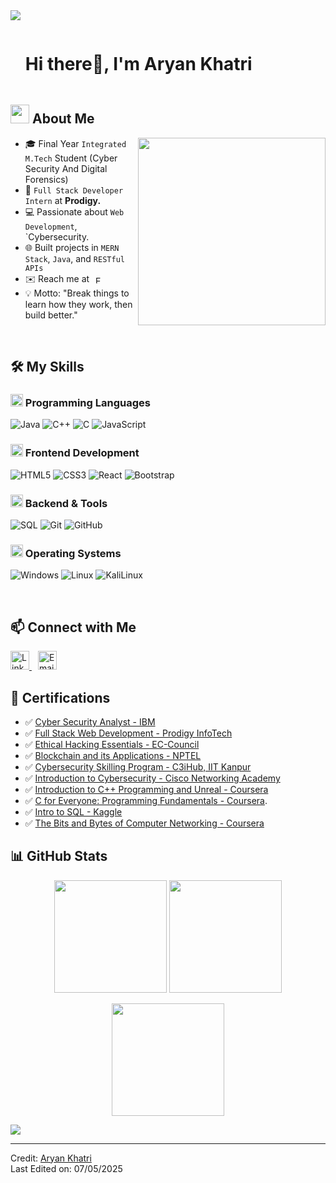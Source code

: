<!--horizontal divider(gradiant)-->
<img src="https://user-images.githubusercontent.com/73097560/115834477-dbab4500-a447-11eb-908a-139a6edaec5c.gif">

<!--h1 without bottom border-->
<div id="user-content-toc">
  <ul align="left">
    <summary><h1 style="display: inline-block">Hi there👋, I'm Aryan Khatri</h1></summary>
  </ul>
</div>

<!--About Me-->
## <picture><img src="https://github.com/7oSkaaa/7oSkaaa/blob/main/Images/about_me.gif?raw=true" width = 30px></picture> About Me

<picture> <img align="right" src="https://media.giphy.com/media/SWoSkN6DxTszqIKEqv/giphy.gif" width = 300px></picture>

- 🎓 Final Year `Integrated M.Tech` Student (Cyber Security And Digital Forensics)
- 🏢 `Full Stack Developer Intern` at **Prodigy.**
- 💻 Passionate about `Web Development`, `Cybersecurity.
- 🌐 Built projects in `MERN Stack`, `Java`, and `RESTful APIs`
- ✉️ Reach me at 
  <a href="mailto:aryankhatik721@gmail.com" target="_blank" style="display: inline-block; vertical-align: middle; margin-left: 6px;">
    <img src="https://img.shields.io/static/v1?label=Email&message=aryankhatik721@gmail.com&color=EA4335&style=flat-square&logo=gmail&logoColor=white" alt="Email Badge" height="12"/>
  </a>
- 💡 Motto: "Break things to learn how they work, then build better."

<br>

## 🛠️ My Skills

### <picture><img src="https://github.com/7oSkaaa/7oSkaaa/blob/main/Images/Programming_Languages.gif?raw=true" width=20px></picture> Programming Languages

![Java](https://img.shields.io/badge/Java-007396?style=flat-square&logo=java&logoColor=white)
![C++](https://img.shields.io/badge/C++-00599C?style=flat-square&logo=c%2B%2B&logoColor=white)
![C](https://img.shields.io/badge/C-A8B9CC?style=flat-square&logo=c&logoColor=white)
![JavaScript](https://img.shields.io/badge/JavaScript-F7DF1E?style=flat-square&logo=JavaScript&logoColor=black)


### <picture><img src="https://github.com/7oSkaaa/7oSkaaa/blob/main/Images/Front_End.gif?raw=true" width=20px></picture> Frontend Development

![HTML5](https://img.shields.io/badge/HTML-E34F26?style=flat-square&logo=HTML5&logoColor=white)
![CSS3](https://img.shields.io/badge/CSS-1572B6?style=flat-square&logo=CSS3&logoColor=white)
![React](https://img.shields.io/badge/React-20232A?style=flat-square&logo=react&logoColor=61DAFB)
![Bootstrap](https://img.shields.io/badge/Bootstrap-7952B3?style=flat-square&logo=Bootstrap&logoColor=white)

### <picture><img src="https://github.com/7oSkaaa/7oSkaaa/blob/main/Images/Software_Tools.gif?raw=true" width=20px></picture> Backend & Tools

![SQL](https://img.shields.io/badge/SQL-4479A1?style=flat-square&logo=postgresql&logoColor=white)
![Git](https://img.shields.io/badge/Git-F05032?style=flat-square&logo=Git&logoColor=white)
![GitHub](https://img.shields.io/badge/GitHub-181717?style=flat-square&logo=GitHub&logoColor=white)


### <picture><img src="https://github.com/7oSkaaa/7oSkaaa/blob/main/Images/OS.gif?raw=true" width=20px></picture> Operating Systems

![Windows](https://img.shields.io/badge/Windows-0078D6?style=flat-square&logo=Windows&logoColor=white)
![Linux](https://img.shields.io/badge/Linux-FCC624?style=flat-square&logo=linux&logoColor=black)
![KaliLinux](https://img.shields.io/badge/Kali-557C94?style=flat-square&logo=KaliLinux&logoColor=white)

<br>

## 📫 Connect with Me

<p align="left">
  <a href="https://www.linkedin.com/in/aryan-khatri-8587b3251/" target="_blank">
    <img src="https://cdn.jsdelivr.net/gh/devicons/devicon/icons/linkedin/linkedin-original.svg" alt="LinkedIn" height="30" width="30" />
  </a>
  <a href="mailto:aryankhatik721@gmail.com" target="_blank" style="margin-left: 10px;">
    <img src="https://img.shields.io/badge/Gmail-aryankhatik721@gmail.com-EA4335?style=flat-square&logo=gmail&logoColor=white" alt="Email" height="30"/>
  </a>
</p>

## 📜 Certifications

- ✅ [Cyber Security Analyst - IBM](https://courses.ibmcep.cognitiveclass.ai/certificates/fbdba3c841e74b8287dee891dc4122f2)
- ✅ [Full Stack Web Development - Prodigy InfoTech](https://prodigyinfotech.dev/verify?cin=PIT/DEC24/20084)
- ✅ [Ethical Hacking Essentials - EC-Council](https://example.com/your-certificate-link)
- ✅ [Blockchain and its Applications - NPTEL](https://archive.nptel.ac.in/content/noc/NOC24/SEM1/Ecertificates/106/noc24-cs15/Course/NPTEL24CS15S105760076930415506.pdf)
- ✅ [Cybersecurity Skilling Program - C3iHub, IIT Kanpur](https://verify.c3ihub.digitalcredentials.in/161b76ad-7b3c-43b0-b9ab-0c1a697bac36)
- ✅ [Introduction to Cybersecurity - Cisco Networking Academy](https://www.credly.com/badges/30e49ee2-12e8-4524-9759-d189b1d25daf/print)
- ✅ [Introduction to C++ Programming and Unreal - Coursera](https://www.coursera.org/account/accomplishments/verify/BKUQGZBUTBTA)
- ✅ [C for Everyone: Programming Fundamentals - Coursera](https://www.coursera.org/account/accomplishments/verify/ZSYLZ5NE5HZV).
- ✅ [Intro to SQL - Kaggle](https://www.kaggle.com/learn/certification/aryan21mei10004/intro-to-sql)
- ✅ [The Bits and Bytes of Computer Networking - Coursera](https://www.coursera.org/account/accomplishments/verify/VFNJHA6U2SAW)


## 📊 GitHub Stats

<p align="center">
  <img src="https://github-readme-stats.vercel.app/api?username=aryan-khatri&show_icons=true&theme=github_dark" height="180"/>
  <img src="https://github-readme-stats.vercel.app/api/top-langs/?username=aryan-khatri&layout=compact&theme=github_dark" height="180"/>
</p>

<p align="center">
  <img src="https://github-readme-streak-stats.herokuapp.com/?user=aryan-khatri&theme=github-dark&hide_border=true" height="180"/>
</p>

<!--horizontal divider(gradiant)-->
<img src="https://user-images.githubusercontent.com/73097560/115834477-dbab4500-a447-11eb-908a-139a6edaec5c.gif">

---

Credit: [Aryan Khatri](https://github.com/aryankhatik721)  
Last Edited on: 07/05/2025
